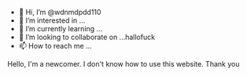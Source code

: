 - 👋 Hi, I’m @wdnmdpdd110
- 👀 I’m interested in ...
- 🌱 I’m currently learning ...
- 💞️ I’m looking to collaborate on ...hallofuck
- 📫 How to reach me ...

<!---
wdnmdpdd110/wdnmdpdd110 is a ✨ special ✨ repository because its `README.md` (this file) appears on your GitHub profile.
You can click the Preview link to take a look at your changes.
--->
Hello, I'm a newcomer. I don't know how to use this website. Thank you
